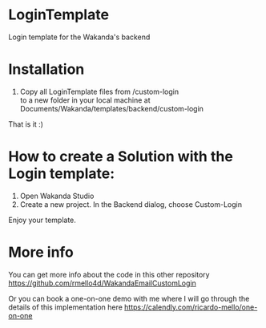 # LoginTemplate
Login template for the Wakanda's backend 

# Installation

1. Copy all LoginTemplate files from /custom-login  
to a new folder in your local machine at
Documents/Wakanda/templates/backend/custom-login

That is it :) 


# How to create a Solution with the Login template:

1. Open Wakanda Studio
2. Create a new project. In the Backend dialog, choose Custom-Login
 
Enjoy your template. 


# More info
You can get more info about the code in this other repository https://github.com/rmello4d/WakandaEmailCustomLogin

Or you can book a one-on-one demo with me where I will go through the details of this implementation here https://calendly.com/ricardo-mello/one-on-one

